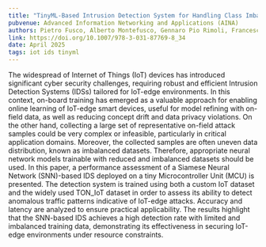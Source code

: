 ```yaml
---
title: "TinyML-Based Intrusion Detection System for Handling Class Imbalance in IoT-Edge Domain Using Siamese Neural Network on MCU"
pubvenue: Advanced Information Networking and Applications (AINA)
authors: Pietro Fusco, Alberto Montefusco, Gennaro Pio Rimoli, Francesco Palmieri, Massimo Ficco
link: https://doi.org/10.1007/978-3-031-87769-8_34
date: April 2025
tags: iot ids tinyml
---
```

The widespread of Internet of Things (IoT) devices has introduced significant cyber security challenges, requiring robust and efficient Intrusion Detection Systems (IDSs) tailored for IoT-edge environments. In this context, on-board training has emerged as a valuable approach for enabling online learning of IoT-edge smart devices, useful for model refining with on-field data, as well as reducing concept drift and data privacy violations. On the other hand, collecting a large set of representative on-field attack samples could be very complex or infeasible, particularly in critical application domains. Moreover, the collected samples are often uneven data distribution, known as imbalanced datasets. Therefore, appropriate neural network models trainable with reduced and imbalanced datasets should be used. In this paper, a performance assessment of a Siamese Neural Network (SNN)-based IDS deployed on a tiny Microcontroller Unit (MCU) is presented. The detection system is trained using both a custom IoT dataset and the widely used TON_IoT dataset in order to assess its ability to detect anomalous traffic patterns indicative of IoT-edge attacks. Accuracy and latency are analyzed to ensure practical applicability. The results highlight that the SNN-based IDS achieves a high detection rate with limited and imbalanced training data, demonstrating its effectiveness in securing IoT-edge environments under resource constraints.
